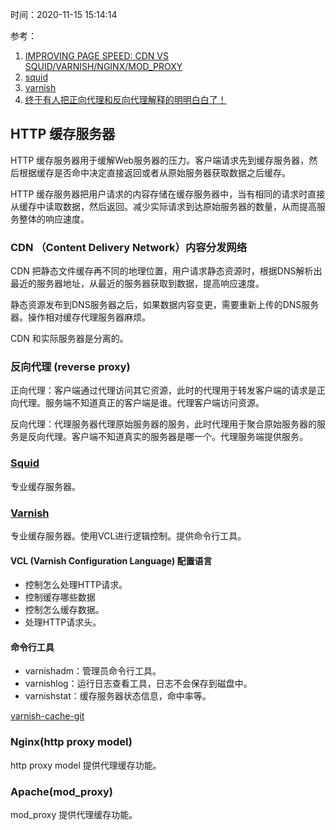 时间：2020-11-15 15:14:14

参考：

1. [IMPROVING PAGE SPEED: CDN VS SQUID/VARNISH/NGINX/MOD_PROXY](https://blog.matthewskelton.net/2011/12/02/improving-page-speed-cdn-vs-squid-varnish-nginx/)
2. [squid](http://www.squid-cache.org/Versions/)
3. [varnish](https://varnish-cache.org/)
4. [终于有人把正向代理和反向代理解释的明明白白了！](https://cloud.tencent.com/developer/article/1418457)

## HTTP 缓存服务器

HTTP 缓存服务器用于缓解Web服务器的压力。客户端请求先到缓存服务器，然后根据缓存是否命中决定直接返回或者从原始服务器获取数据之后缓存。

HTTP 缓存服务器把用户请求的内容存储在缓存服务器中，当有相同的请求时直接从缓存中读取数据，然后返回。减少实际请求到达原始服务器的数量，从而提高服务整体的响应速度。

### CDN （Content Delivery Network）内容分发网络

CDN 把静态文件缓存再不同的地理位置，用户请求静态资源时，根据DNS解析出最近的服务器地址，从最近的服务器获取到数据，提高响应速度。

静态资源发布到DNS服务器之后，如果数据内容变更，需要重新上传的DNS服务器。操作相对缓存代理服务器麻烦。

CDN 和实际服务器是分离的。

### 反向代理 (reverse proxy)

正向代理：客户端通过代理访问其它资源，此时的代理用于转发客户端的请求是正向代理。服务端不知道真正的客户端是谁。代理客户端访问资源。

反向代理：代理服务器代理原始服务器的服务，此时代理用于聚合原始服务器的服务是反向代理。客户端不知道真实的服务器是哪一个。代理服务端提供服务。

### [Squid](http://www.squid-cache.org/)

专业缓存服务器。

### [Varnish](https://varnish-cache.org/)

专业缓存服务器。使用VCL进行逻辑控制。提供命令行工具。

#### VCL (Varnish Configuration Language) 配置语言

* 控制怎么处理HTTP请求。
* 控制缓存哪些数据
* 控制怎么缓存数据。
* 处理HTTP请求头。

#### 命令行工具

* varnishadm：管理员命令行工具。
* varnishlog：运行日志查看工具，日志不会保存到磁盘中。
* varnishstat：缓存服务器状态信息，命中率等。

[varnish-cache-git](https://github.com/varnishcache/varnish-cache)

### Nginx(http proxy model)

http proxy model 提供代理缓存功能。

### Apache(mod_proxy)

mod_proxy 提供代理缓存功能。
